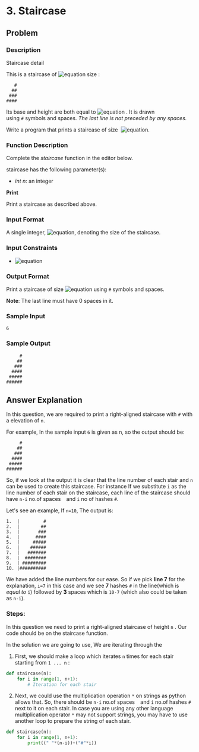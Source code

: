 # 3. Staircase

## Problem

### Description

Staircase detail

This is a staircase of  ![equation](https://latex.codecogs.com/png.image?\bg{black}{\color{white}n=4}) size :

```
   #
  ##
 ###
####
```

Its base and height are both equal to  ![equation](https://latex.codecogs.com/png.image?\bg{black}{\color{white}n}) . It is drawn using `#` symbols and spaces. _The last line is not preceded by any spaces._

Write a program that prints a staircase of size  ![equation](https://latex.codecogs.com/png.image?\bg{black}{\color{white}n}).

### Function Description

Complete the _staircase_ function in the editor below.

staircase has the following parameter(s):

- _int n_: an integer

**Print**

Print a staircase as described above.

### Input Format

A single integer, ![equation](https://latex.codecogs.com/png.image?\bg{black}{\color{white}n}), denoting the size of the staircase.

### Input Constraints

- ![equation](https://latex.codecogs.com/svg.image?\bg{black}\bg{black}{\color{White}0<n\leq&space;100})

### Output Format

Print a staircase of size ![equation](https://latex.codecogs.com/png.image?\bg{black}{\color{white}n}) using `#` symbols and spaces.

**Note**: The last line must have 0 spaces in it.

### Sample Input

```
6 
```

### Sample Output

```
     #
    ##
   ###
  ####
 #####
######
```

## Answer Explanation

In this question, we are required to print a right-aligned staircase with `#` with a elevation of `n`.

For example, In the sample input `6` is given as n, so the output should be:
```
     #
    ##
   ###
  ####
 #####
######
```

So, if we look at the output it is clear that the line number of each stair and `n` can be used to create this staircase. For instance If we substitute `i` as the line number of each stair on the staircase, each line of the staircase should have `n-i` no.of spaces ` ` and `i` no of hashes `#`. 

Let's see an example, 
If `n=10`, The output is:
```
1.  |         #
2.  |        ##
3.  |       ###
4.  |      ####
5.  |     #####
6.  |    ######
7.  |   #######
8.  |  ########
9.  | #########
10. |##########
```

We have added the line numbers for our ease.  So if we pick **line 7** for the explanation, `i=7` in this case and we see **7** hashes `#` in the line(which is *equal to* `i`) followed by **3** spaces which is `10-7` (which also could be taken as `n-i`).

### Steps:

In this question we need to print a right-aligned staircase of height `n` . Our code should be on the staircase function.

In the solution we are going to use, We are iterating through the 

1. First, we should make a loop which iterates `n` times for each stair starting from `1 ... n` :
```python
def staircase(n):
	for i in range(1, n+1):
		# Iteration for each stair
```
2. Next, we could use the multiplication operation `*` on strings as python allows that. So, there should be `n-i` no.of spaces ` ` and `i` no.of hashes `#` next to it on each stair. In case you are using any other language multiplication operator `*` may not support strings, you may have to use another loop to prepare the string of each stair.
```python
def staircase(n):
	for i in range(1, n+1):
        print((" "*(n-i))+("#"*i))
```
